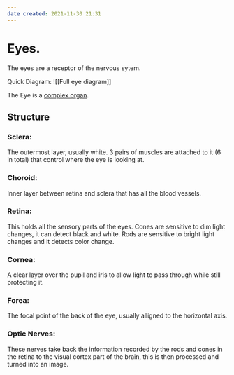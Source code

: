 ```yaml
---
date created: 2021-11-30 21:31
---
```


# Eyes.

The eyes are a receptor of the nervous sytem.

Quick Diagram:
![[Full eye diagram]]

The Eye is a <ins>complex organ</ins>.

## Structure

### Sclera:

The outermost layer, usually white. 3 pairs of muscles are attached to it (6 in total) that control where the eye is looking at.

### Choroid:

Inner layer between retina and sclera that has all the blood vessels.

### Retina:

This holds all the sensory parts of the eyes. Cones are sensitive to dim light changes, it can detect black and white. Rods are sensitive to bright light changes and it detects color change.

### Cornea:

A clear layer over the pupil and iris to allow light to pass through while still protecting it.

### Forea:

The focal point of the back of the eye, usually alligned to the horizontal axis.

### Optic Nerves:

These nerves take back the information recorded by the rods and cones in the retina to the visual cortex part of the brain, this is then processed and turned into an image.
